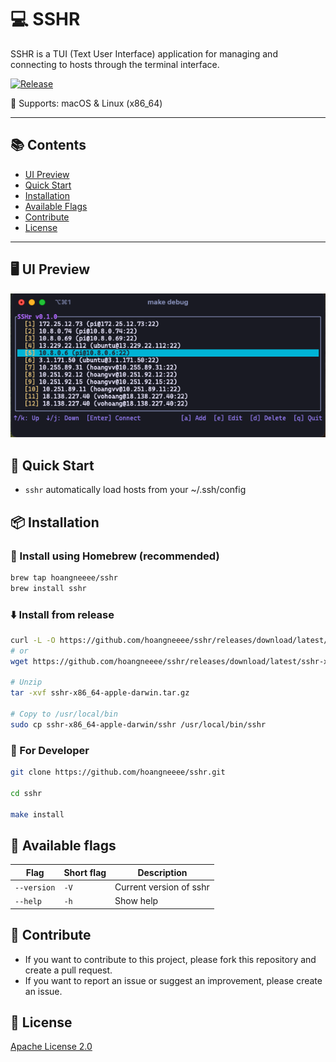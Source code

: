 # 💻 SSHR

SSHR is a TUI (Text User Interface) application for managing and connecting to hosts through the terminal interface.

[![Release](https://github.com/hoangneeee/sshr/actions/workflows/release.yml/badge.svg)](https://github.com/hoangneeee/sshr/actions/workflows/release.yml)

🎯 Supports: macOS & Linux (x86_64)

---

## 📚 Contents

- [UI Preview](#ui-preview)
- [Quick Start](#quick-start)
- [Installation](#installation)
- [Available Flags](#available-flags)
- [Contribute](#contribute)
- [License](#license)

---

## 🖥️ UI Preview

![image](./docs/preview_1.png)

## 🚀 Quick Start

- `sshr` automatically load hosts from your ~/.ssh/config

## 📦 Installation

### 🍺 Install using Homebrew (recommended)

```bash
brew tap hoangneeee/sshr
brew install sshr
```

### ⬇️ Install from release

```bash
curl -L -O https://github.com/hoangneeee/sshr/releases/download/latest/sshr-x86_64-apple-darwin.tar.gz
# or
wget https://github.com/hoangneeee/sshr/releases/download/latest/sshr-x86_64-apple-darwin.tar.gz

# Unzip
tar -xvf sshr-x86_64-apple-darwin.tar.gz

# Copy to /usr/local/bin
sudo cp sshr-x86_64-apple-darwin/sshr /usr/local/bin/sshr
```

### 🔨 For Developer

```bash
git clone https://github.com/hoangneeee/sshr.git

cd sshr

make install
```

## 📝 Available flags

| Flag        | Short flag | Description             |
| ----------- | ---------- | ----------------------- |
| `--version` | `-V`       | Current version of sshr |
| `--help`    | `-h`       | Show help               |

## 🤝 Contribute

- If you want to contribute to this project, please fork this repository and create a pull request.
- If you want to report an issue or suggest an improvement, please create an issue.


## 📝 License

[Apache License 2.0](./LICENSE)
